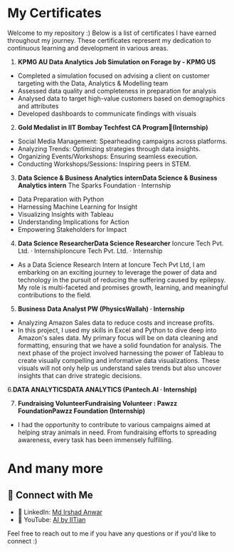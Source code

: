 # My Certificates

Welcome to my repository :) Below is a list of certificates I have earned throughout my journey. These certificates represent my dedication to continuous learning and development in various areas.

1. **KPMG AU Data Analytics Job Simulation on Forage by - KPMG US**

- Completed a simulation focused on advising a client on customer targeting with the Data, Analytics & Modelling team
- Assessed data quality and completeness in preparation for analysis
- Analysed data to target high-value customers based on demographics and attributes
- Developed dashboards to communicate findings with visuals


2. **Gold Medalist in IIT Bombay Techfest CA Program🥇(Internship)**
   
- Social Media Management: Spearheading campaigns across platforms.
- Analyzing Trends: Optimizing strategies through data insights.
- Organizing Events/Workshops: Ensuring seamless execution.
- Conducting Workshops/Sessions: Inspiring peers in STEM.

3. **Data Science & Business Analytics internData Science & Business Analytics intern**
   The Sparks Foundation · Internship
   
- Data Preparation with Python
- Harnessing Machine Learning for Insight
- Visualizing Insights with Tableau
- Understanding Implications for Action
- Empowering Stakeholders for Impact

4. **Data Science ResearcherData Science Researcher**
Ioncure Tech Pvt. Ltd. · InternshipIoncure Tech Pvt. Ltd. · Internship

- As a Data Science Research Intern at Ioncure Tech Pvt Ltd, I am embarking on an exciting journey to leverage the power of data and technology in the pursuit of reducing the suffering caused by epilepsy. My role is multi-faceted  and promises growth, learning, and meaningful contributions to the field.

5. **Business Data Analyst PW (PhysicsWallah) · Internship**

- Analyzing Amazon Sales data to reduce costs and increase profits.
- In this project, I used my skills in Excel and Python to dive deep into Amazon's sales data. My primary focus will 
  be on data cleaning and formatting, ensuring that we have a solid foundation for analysis.
  The next phase of the project involved harnessing the power of Tableau to create visually compelling and informative 
  data visualizations. These visuals will not only help us understand sales trends but also uncover insights that can 
  drive strategic decisions.

6.**DATA ANALYTICSDATA ANALYTICS (Pantech.AI · Internship)**

7. **Fundraising VolunteerFundraising Volunteer : Pawzz FoundationPawzz Foundation (Internship)**

- I had the opportunity to contribute to various campaigns aimed at helping stray animals in need. From fundraising efforts to spreading awareness, every task has been immensely fulfilling.


# And many more 

## 🤝 **Connect with Me**  
- 💼 LinkedIn: [Md Irshad Anwar](https://www.linkedin.com/in/md-irshad-anwar-8b88a9232/)  
- 🌟 YouTube: [AI by IITian](https://youtube.com/@aibyiitian?si=Xjp9KndvzCzihj2e)  

Feel free to reach out to me if you have any questions or if you'd like to connect :)
